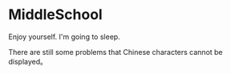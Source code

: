 # MiddleSchool
Enjoy yourself. I'm going to sleep.

There are still some problems that Chinese characters cannot be displayed。
